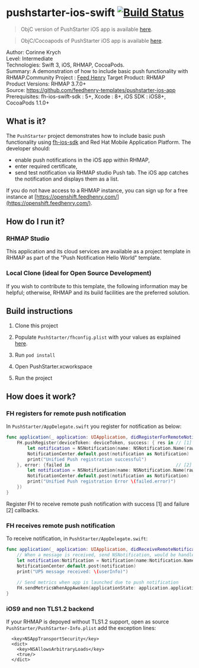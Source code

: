 # pushstarter-ios-swift [![Build Status](https://travis-ci.org/feedhenry-templates/pushstarter-ios-swift.png)](https://travis-ci.org/feedhenry-templates/pushstarter-ios-swift)

> ObjC version of PushStarter iOS app is available [here](https://github.com/feedhenry-templates/pushstarter-ios-app/).

> ObjC/Cocoapods of PushStarter iOS app is available [here](https://github.com/feedhenry-templates/pushstarter-ios-app/tree/cocoapods).

Author: Corinne Krych   
Level: Intermediate  
Technologies: Swift 3, iOS, RHMAP, CocoaPods.  
Summary: A demonstration of how to include basic push functionality with RHMAP.Community Project : [Feed Henry](http://feedhenry.org)
Target Product: RHMAP  
Product Versions: RHMAP 3.7.0+   
Source: https://github.com/feedhenry-templates/pushstarter-ios-app  
Prerequisites: fh-ios-swift-sdk : 5+, Xcode : 8+, iOS SDK : iOS8+, CocoaPods 1.1.0+

## What is it?

The ```PushStarter``` project demonstrates how to include basic push functionality using [fh-ios-sdk](https://github.com/feedhenry/fh-ios-sdk) and Red Hat Mobile Application Platform. The developer should:
- enable push notifications in the iOS app within RHMAP, 
- enter required certificate,
- send test notification via RHMAP studio Push tab.
The iOS app catches the notification and displays them as a list.

If you do not have access to a RHMAP instance, you can sign up for a free instance at [https://openshift.feedhenry.com/](https://openshift.feedhenry.com/).

## How do I run it?  

### RHMAP Studio

This application and its cloud services are available as a project template in RHMAP as part of the "Push Notification Hello World" template.

### Local Clone (ideal for Open Source Development)

If you wish to contribute to this template, the following information may be helpful; otherwise, RHMAP and its build facilities are the preferred solution.

## Build instructions

1. Clone this project

2. Populate ```PushStarter/fhconfig.plist``` with your values as explained [here](http://docs.feedhenry.com/v3/dev_tools/sdks/ios.html#ios-configure).

3. Run ```pod install```

4. Open PushStarter.xcworkspace

4. Run the project
 
## How does it work?

### FH registers for remote push notification

In ```PushStarter/AppDelegate.swift``` you register for notification as below:

```Swift
func application(_ application: UIApplication, didRegisterForRemoteNotificationsWithDeviceToken deviceToken: Data) {
    FH.pushRegister(deviceToken: deviceToken, success: { res in // [1]
        let notification = NSNotification(name: NSNotification.Name(rawValue: "success_registered"), object: nil)
        NotificationCenter.default.post(notification as Notification)
        print("Unified Push registration successful")
    }, error: {failed in                                        // [2]
        let notification = NSNotification(name: NSNotification.Name(rawValue: "error_register"), object: nil)
        NotificationCenter.default.post(notification as Notification)
        print("Unified Push registration Error \(failed.error)")
    })
}
```
Register FH to receive remote push notification with success [1] and failure [2] callbacks.

### FH receives remote push notification

To receive notification, in ```PushStarter/AppDelegate.swift```:

```Swift
func application(_ application: UIApplication, didReceiveRemoteNotification userInfo: [AnyHashable: Any]) {
    // When a message is received, send NSNotification, would be handled by registered ViewController
    let notification:Notification = Notification(name:Notification.Name(rawValue: "message_received"), object:nil, userInfo:userInfo)
    NotificationCenter.default.post(notification)
    print("UPS message received: \(userInfo)")
    
    // Send metrics when app is launched due to push notification
    FH.sendMetricsWhenAppAwoken(applicationState: application.applicationState, userInfo: userInfo)
}
```
### iOS9 and non TLS1.2 backend

If your RHMAP is depoyed without TLS1.2 support, open as source  ```PushStarter/PushStarter-Info.plist``` add the exception lines:

```
  <key>NSAppTransportSecurity</key>
  <dict>
    <key>NSAllowsArbitraryLoads</key>
    <true/>
  </dict>
```

